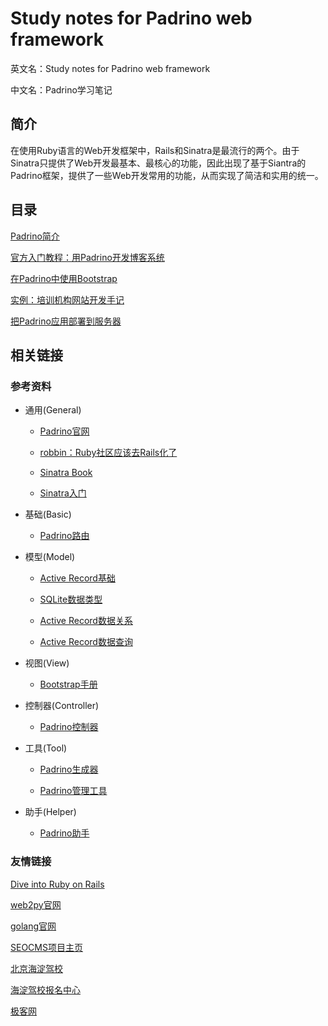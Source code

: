 # Study notes for Padrino web framework

英文名：Study notes for Padrino web framework

中文名：Padrino学习笔记


## 简介

在使用Ruby语言的Web开发框架中，Rails和Sinatra是最流行的两个。由于Sinatra只提供了Web开发最基本、最核心的功能，因此出现了基于Siantra的Padrino框架，提供了一些Web开发常用的功能，从而实现了简洁和实用的统一。


## 目录

[Padrino简介](intro.md)

[官方入门教程：用Padrino开发博客系统](blog_tutorial.md)

[在Padrino中使用Bootstrap](padrino_bootstrap.md)

[实例：培训机构网站开发手记](sample/institution.md)

[把Padrino应用部署到服务器](deployment.md)


## 相关链接

### 参考资料

* 通用(General)

    + [Padrino官网](http://www.padrinorb.com/)

    + [robbin：Ruby社区应该去Rails化了](http://robbinfan.com/blog/40/ruby-off-rails "2013-03-26")

    + [Sinatra Book](https://github.com/sinatra/sinatra-book/ "可生成PDF版本")

    + [Sinatra入门](http://www.sinatrarb.com/intro.html "Sinatra Getting Started")

* 基础(Basic)
    
    + [Padrino路由](http://www.padrinorb.com/guides/controllers "Padrino Routing")

* 模型(Model)

    + [Active Record基础](http://guides.rubyonrails.org/active_record_basics.html "Active Record Basics")

    + [SQLite数据类型](http://www.sqlite.org/datatype3.html "Datatypes in SQLite 3")

    + [Active Record数据关系](http://guides.rubyonrails.org/association_basics.html "Active Record Associations")

    + [Active Record数据查询](http://guides.rubyonrails.org/active_record_querying.html "Active Record Query Interface")

* 视图(View)

    + [Bootstrap手册](http://getbootstrap.com/getting-started/ "Bootstrap Getting Started")

* 控制器(Controller)

    + [Padrino控制器](http://www.padrinorb.com/guides/controllers "Padrino Controllers")

* 工具(Tool)

    + [Padrino生成器](http://www.padrinorb.com/guides/generators "Padrino Generators")

    + [Padrino管理工具](http://www.padrinorb.com/guides/padrino-admin "Padrino Admin")

* 助手(Helper)

    + [Padrino助手](http://www.padrinorb.com/guides/application-helpers "Padrino Application Helper")

### 友情链接

[Dive into Ruby on Rails](https://github.com/chinakr/dive-into-ruby-on-rails "深入浅出Ruby on Rails编程")

[web2py官网](http://web2py.com "Python轻量级全功能Web开发框架")

[golang官网](http://golang.org "编程体验最接近动态语言的静态语言")

[SEOCMS项目主页](https://github.com/chinakr/seocms "基于Beego，用golang开发，充分考虑了SEO的CMS")

[北京海淀驾校](http://www.haijia.org "海淀驾校官网")

[海淀驾校报名中心](http://www.haijia.net.cn "海淀驾校报名点")

[极客网](http://geek.haijia.net.cn "Apple, 小米, Ruby")


